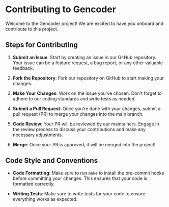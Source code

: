 # Contributing to Gencoder

Welcome to the Gencoder project!
We are excited to have you onboard and contribute to this project.

## Steps for Contributing

1. **Submit an Issue**: Start by creating an issue in our GitHub repository. Your issue can be a feature request, a bug
   report, or any other valuable feedback.

2. **Fork the Repository**: Fork our repository on GitHub to start making your changes.

3. **Make Your Changes**: Work on the issue you've chosen. Don't forget to adhere to our coding standards and write
   tests as needed.

4. **Submit a Pull Request**: Once you're done with your changes, submit a pull request (PR) to merge your changes into
   the main branch.

5. **Code Review**: Your PR will be reviewed by our maintainers. Engage in the review process to discuss your
   contributions and make any necessary adjustments.

6. **Merge**: Once your PR is approved, it will be merged into the project!

## Code Style and Conventions

- **Code Formatting**: Make sure to run `make` to install the pre-commit hooks before committing your changes. This
  ensures that your code is formatted correctly.

- **Writing Tests**: Make sure to write tests for your code to ensure everything works as expected.
